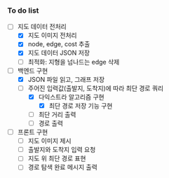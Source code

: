 ### To do list
- [ ] 지도 데이터 전처리
  - [x] 지도 이미지 전처리
  - [x] node, edge, cost 추출
  - [x] 지도 데이터 JSON 저장
  - [ ] 최적화: 지형을 넘나드는 edge 삭제
- [ ] 백엔드 구현
  - [x] JSON 파일 읽고, 그래프 저장
  - [ ] 주어진 입력값(출발지, 도착지)에 따라 최단 경로 쿼리
    - [x] 다익스트라 알고리즘 구현
      - [x] 최단 경로 저장 기능 구현
    - [ ] 최단 거리 출력
    - [ ] 경로 출력
- [ ] 프론트 구현
  - [ ] 지도 이미지 제시
  - [ ] 출발지와 도착지 입력 요청
  - [ ] 지도 위 최단 경로 표현
  - [ ] 경로 탐색 완료 메시지 출력